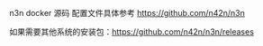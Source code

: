 n3n docker 源码
配置文件具体参考 https://github.com/n42n/n3n


如果需要其他系统的安装包：https://github.com/n42n/n3n/releases 
